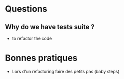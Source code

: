 
# Questions

## Why do we have tests suite ?
- to refactor the code

# Bonnes pratiques
- Lors d'un refactoring faire des petits pas (baby steps)
